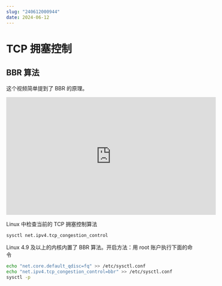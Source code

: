 ```yaml
---
slug: "240612000944"
date: 2024-06-12
---
```


# TCP 拥塞控制

## BBR 算法

这个视频简单提到了 BBR 的原理。

<div class="responsive-video-container">
    <iframe width="560" height="315" src="https://www.youtube.com/embed/Azj8-1rdF-o?si=NvNuThLlf3UZyhJz" title="YouTube video player" frameborder="0" allow="accelerometer; autoplay; clipboard-write; encrypted-media; gyroscope; picture-in-picture; web-share" referrerpolicy="strict-origin-when-cross-origin" allowfullscreen></iframe>
</div>

Linux 中检查当前的 TCP 拥塞控制算法

``` bash
sysctl net.ipv4.tcp_congestion_control
```

Linux 4.9 及以上的内核内置了 BBR 算法。开启方法：用 root 账户执行下面的命令

``` bash
echo "net.core.default_qdisc=fq" >> /etc/sysctl.conf
echo "net.ipv4.tcp_congestion_control=bbr" >> /etc/sysctl.conf
sysctl -p
```
